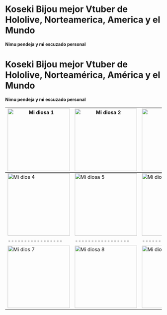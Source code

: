 # Koseki Bijou mejor Vtuber de Hololive, Norteamerica, America y el Mundo

**Nimu pendeja y mi escuzado personal**

# Koseki Bijou mejor Vtuber de Hololive, Norteamérica, América y el Mundo

**Nimu pendeja y mi escuzado personal**

| <img src="https://pbs.twimg.com/media/GkEhcEcaAAIw0aR?format=jpg&name=small" alt="Mi diosa 1" width="200" height="200"> | <img src="https://pbs.twimg.com/media/Gj49EHFXQAA2jGo?format=jpg&name=small" alt="Mi diosa 2" width="200" height="200"> | <img src="https://pbs.twimg.com/media/GjzfZIfacAE3VDM?format=jpg&name=small" alt="Mi diosa 3" width="200" height="200"> |
|-----------------|-----------------|-----------------|
| <img src="https://pbs.twimg.com/media/Gjupi0faMAAbKi7?format=jpg&name=small" alt="Mi dios 4" width="200" height="200"> | <img src="https://pbs.twimg.com/media/GjD_kndW4AAp2nU?format=jpg&name=small" alt="Mi diosa 5" width="200" height="200"> | <img src="https://pbs.twimg.com/media/Gie3qIHXIAAhxEj?format=jpg&name=small" alt="Mi diosa 6" width="200" height="200"> |
|-----------------|-----------------|-----------------|
| <img src="https://pbs.twimg.com/media/Gibw1fOW0AADIY6?format=jpg&name=small" alt="Mi dios 7" width="200" height="200"> | <img src="https://pbs.twimg.com/media/Gie3qIHXIAAhxEj?format=jpg&name=small" alt="Mi diosa 8" width="200" height="200"> | <img src="https://pbs.twimg.com/media/Gie3qIHXIAAhxEj?format=jpg&name=small" alt="Mi diosa 9" width="200" height="200"> |
